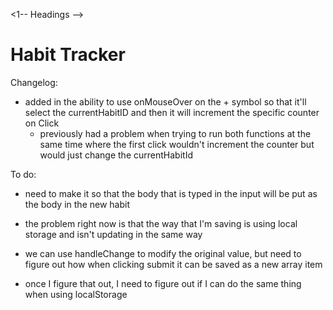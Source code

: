 <1-- Headings -->
# Habit Tracker












Changelog:
- added in the ability to use onMouseOver on the + symbol so that it'll select the currentHabitID and then it will increment the specific counter on Click
  - previously had a problem when trying to run both functions at the same time where the first click wouldn't increment the counter but would just change the currentHabitId





To do:
- need to make it so that the body that is typed in the input will be put as the body in the new habit 


- the problem right now is that the way that I'm saving is using local storage and isn't updating in the same way
- we can use handleChange to modify the original value, but need to figure out how when clicking submit it can be saved as a new array item 
- once I figure that out, I need to figure out if I can do the same thing when using localStorage